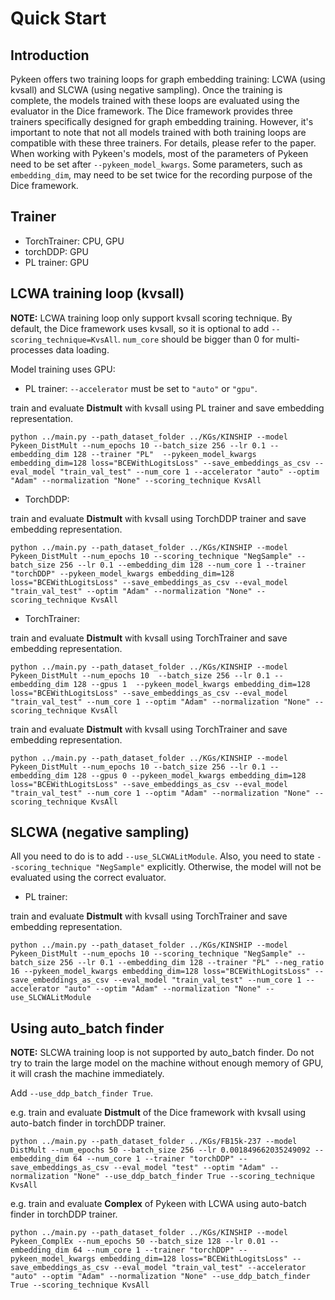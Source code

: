 
# Quick Start

## Introduction

Pykeen offers two training loops for graph embedding training: LCWA (using kvsall) and SLCWA (using negative sampling). Once the training is complete, the models trained with these loops are evaluated using the evaluator in the Dice framework. The Dice framework provides three trainers specifically designed for graph embedding training. However, it's important to note that not all models trained with both training loops are compatible with these three trainers. For details, please refer to the paper.  
When working with Pykeen's models, most of the parameters of Pykeen need to be set after `--pykeen_model_kwargs`. Some parameters, such as `embedding_dim`, may need to be set twice for the recording purpose of the Dice framework.

## Trainer

- TorchTrainer: CPU, GPU
- torchDDP: GPU
- PL trainer: GPU

## LCWA training loop (kvsall)

**NOTE:** LCWA training loop only support kvsall scoring technique. By default, the Dice framework uses kvsall, so it is optional to add `--scoring_technique=KvsAll`. `num_core` should be bigger than 0 for multi-processes data loading.

Model training uses GPU:  

- PL trainer: `--accelerator` must be set to `"auto"` or `"gpu"`.

train and evaluate **Distmult** with kvsall using PL trainer and save embedding representation.

```[bash]
python ../main.py --path_dataset_folder ../KGs/KINSHIP --model Pykeen_DistMult --num_epochs 10 --batch_size 256 --lr 0.1 --embedding_dim 128 --trainer "PL"  --pykeen_model_kwargs embedding_dim=128 loss="BCEWithLogitsLoss" --save_embeddings_as_csv --eval_model "train_val_test" --num_core 1 --accelerator "auto" --optim "Adam" --normalization "None" --scoring_technique KvsAll
```

- TorchDDP:

train and evaluate **Distmult** with kvsall using TorchDDP trainer and save embedding representation.

```[bash]
python ../main.py --path_dataset_folder ../KGs/KINSHIP --model Pykeen_DistMult --num_epochs 10 --scoring_technique "NegSample" --batch_size 256 --lr 0.1 --embedding_dim 128 --num_core 1 --trainer "torchDDP" --pykeen_model_kwargs embedding_dim=128 loss="BCEWithLogitsLoss" --save_embeddings_as_csv --eval_model "train_val_test" --optim "Adam" --normalization "None" --scoring_technique KvsAll
```

- TorchTrainer:

train and evaluate **Distmult** with kvsall using TorchTrainer and save embedding representation.

```[bash]
python ../main.py --path_dataset_folder ../KGs/KINSHIP --model Pykeen_DistMult --num_epochs 10  --batch_size 256 --lr 0.1 --embedding_dim 128 --gpus 1  --pykeen_model_kwargs embedding_dim=128 loss="BCEWithLogitsLoss" --save_embeddings_as_csv --eval_model "train_val_test" --num_core 1 --optim "Adam" --normalization "None" --scoring_technique KvsAll
```


train and evaluate **Distmult** with kvsall using TorchTrainer and save embedding representation.

```[bash]
python ../main.py --path_dataset_folder ../KGs/KINSHIP --model Pykeen_DistMult --num_epochs 10 --batch_size 256 --lr 0.1 --embedding_dim 128 --gpus 0 --pykeen_model_kwargs embedding_dim=128 loss="BCEWithLogitsLoss" --save_embeddings_as_csv --eval_model "train_val_test" --num_core 1 --optim "Adam" --normalization "None" --scoring_technique KvsAll
```

## SLCWA (negative sampling)

All you need to do is to add `--use_SLCWALitModule`. Also, you need to state `--scoring_technique "NegSample"` explicitly. Otherwise, the model will not be evaluated using the correct evaluator.

- PL trainer:

train and evaluate **Distmult** with kvsall using TorchTrainer and save embedding representation.

```[bash]
python ../main.py --path_dataset_folder ../KGs/KINSHIP --model Pykeen_DistMult --num_epochs 10 --scoring_technique "NegSample" --batch_size 256 --lr 0.1 --embedding_dim 128 --trainer "PL" --neg_ratio 16 --pykeen_model_kwargs embedding_dim=128 loss="BCEWithLogitsLoss" --save_embeddings_as_csv --eval_model "train_val_test" --num_core 1 --accelerator "auto" --optim "Adam" --normalization "None" --use_SLCWALitModule
```

## Using auto_batch finder

**NOTE:** SLCWA training loop is not supported by auto_batch finder. Do not try to train the large model on the machine without enough memory of GPU, it will crash the machine immediately.

Add `--use_ddp_batch_finder True`.

e.g. train and evaluate **Distmult** of the Dice framework with kvsall using auto-batch finder in torchDDP trainer.

```[bash]
python ../main.py --path_dataset_folder ../KGs/FB15k-237 --model DistMult --num_epochs 50 --batch_size 256 --lr 0.001849662035249092 --embedding_dim 64 --num_core 1 --trainer "torchDDP" --save_embeddings_as_csv --eval_model "test" --optim "Adam" --normalization "None" --use_ddp_batch_finder True --scoring_technique KvsAll
```

e.g. train and evaluate **Complex** of Pykeen with LCWA using auto-batch finder in torchDDP trainer.

```[bash]
python ../main.py --path_dataset_folder ../KGs/KINSHIP --model Pykeen_ComplEx --num_epochs 50 --batch_size 128 --lr 0.01 --embedding_dim 64 --num_core 1 --trainer "torchDDP" --pykeen_model_kwargs embedding_dim=128 loss="BCEWithLogitsLoss" --save_embeddings_as_csv --eval_model "train_val_test" --accelerator "auto" --optim "Adam" --normalization "None" --use_ddp_batch_finder True --scoring_technique KvsAll
```
